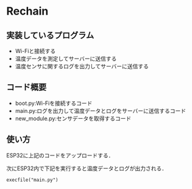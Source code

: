 # Rechain
## 実装しているプログラム
- Wi-Fiと接続する
- 温度データを測定してサーバーに送信する
- 温度センサに関するログを出力してサーバーに送信する

## コード概要
- boot.py:Wi-Fiを接続するコード
- main.py:ログを出力して温度データとログをサーバーに送信するコード
- new_module.py:センサデータを取得するコード

## 使い方
ESP32に上記のコードをアップロードする．

次にESP32内で下記を実行すると温度データとログが出力される．
```
execfile("main.py")
```
